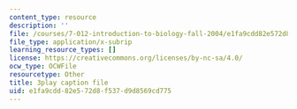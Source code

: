 ```yaml
---
content_type: resource
description: ''
file: /courses/7-012-introduction-to-biology-fall-2004/e1fa9cdd82e572d8f537d9d8569cd775_UT6h56ii9s4.srt
file_type: application/x-subrip
learning_resource_types: []
license: https://creativecommons.org/licenses/by-nc-sa/4.0/
ocw_type: OCWFile
resourcetype: Other
title: 3play caption file
uid: e1fa9cdd-82e5-72d8-f537-d9d8569cd775
---
```

